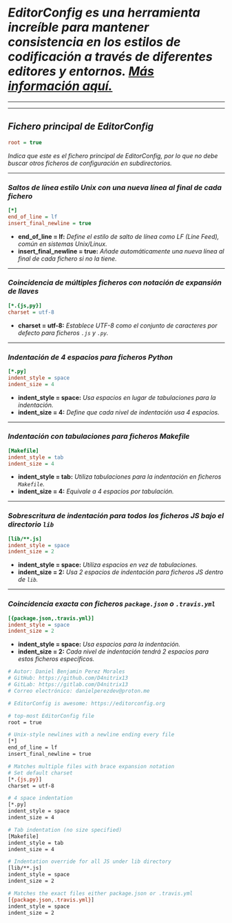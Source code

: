 <!-- Autor: Daniel Benjamin Perez Morales -->
<!-- GitHub: https://github.com/D4nitrix13 -->
<!-- GitLab: https://gitlab.com/D4nitrix13 -->
<!-- Correo electrónico: danielperezdev@proton.me -->

# ***EditorConfig es una herramienta increíble para mantener consistencia en los estilos de codificación a través de diferentes editores y entornos. [Más información aquí.](https://editorconfig.org "https://editorconfig.org")***

---

---

## ***Fichero principal de EditorConfig***

```ini
root = true
```

*Indica que este es el fichero principal de EditorConfig, por lo que no debe buscar otros ficheros de configuración en subdirectorios.*

---

### ***Saltos de línea estilo Unix con una nueva línea al final de cada fichero***

```ini
[*]
end_of_line = lf
insert_final_newline = true
```

- **end_of_line = lf:** *Define el estilo de salto de línea como LF (Line Feed), común en sistemas Unix/Linux.*
- **insert_final_newline = true:** *Añade automáticamente una nueva línea al final de cada fichero si no la tiene.*

---

### ***Coincidencia de múltiples ficheros con notación de expansión de llaves***

```ini
[*.{js,py}]
charset = utf-8
```

- **charset = utf-8:** *Establece UTF-8 como el conjunto de caracteres por defecto para ficheros `.js` y `.py`.*

---

### ***Indentación de 4 espacios para ficheros Python***

```ini
[*.py]
indent_style = space
indent_size = 4
```

- **indent_style = space:** *Usa espacios en lugar de tabulaciones para la indentación.*
- **indent_size = 4:** *Define que cada nivel de indentación usa 4 espacios.*

---

### ***Indentación con tabulaciones para ficheros Makefile***

```ini
[Makefile]
indent_style = tab
indent_size = 4
```

- **indent_style = tab:** *Utiliza tabulaciones para la indentación en ficheros `Makefile`.*
- **indent_size = 4:** *Equivale a 4 espacios por tabulación.*

---

### ***Sobrescritura de indentación para todos los ficheros JS bajo el directorio `lib`***

```ini
[lib/**.js]
indent_style = space
indent_size = 2
```

- **indent_style = space:** *Utiliza espacios en vez de tabulaciones.*
- **indent_size = 2:** *Usa 2 espacios de indentación para ficheros JS dentro de `lib`.*

---

### ***Coincidencia exacta con ficheros `package.json` o `.travis.yml`***

```ini
[{package.json,.travis.yml}]
indent_style = space
indent_size = 2
```

- **indent_style = space:** *Usa espacios para la indentación.*
- **indent_size = 2:** *Cada nivel de indentación tendrá 2 espacios para estos ficheros específicos.*

```bash
# Autor: Daniel Benjamin Perez Morales
# GitHub: https://github.com/D4nitrix13
# GitLab: https://gitlab.com/D4nitrix13
# Correo electrónico: danielperezdev@proton.me

# EditorConfig is awesome: https://editorconfig.org

# top-most EditorConfig file
root = true

# Unix-style newlines with a newline ending every file
[*]
end_of_line = lf
insert_final_newline = true

# Matches multiple files with brace expansion notation
# Set default charset
[*.{js,py}]
charset = utf-8

# 4 space indentation
[*.py]
indent_style = space
indent_size = 4

# Tab indentation (no size specified)
[Makefile]
indent_style = tab
indent_size = 4

# Indentation override for all JS under lib directory
[lib/**.js]
indent_style = space
indent_size = 2

# Matches the exact files either package.json or .travis.yml
[{package.json,.travis.yml}]
indent_style = space
indent_size = 2
```
